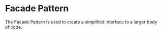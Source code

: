 # Facade Pattern

The Facade Pattern is used to create a simplified interface to a larger body of code.